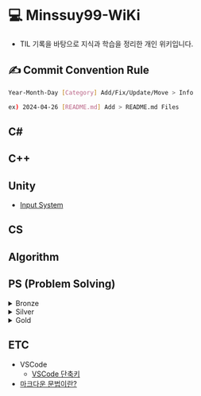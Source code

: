 <!--------------------------------------------------------->
<!-----------------------Title----------------------------->
<!--------------------------------------------------------->
# 💻 Minssuy99-WiKi
* TIL 기록을 바탕으로 지식과 학습을 정리한 개인 위키입니다.








<!--------------------------------------------------------->
<!------------------------Rules---------------------------->
<!--------------------------------------------------------->
## :writing_hand: Commit Convention Rule

```bash
Year-Month-Day [Category] Add/Fix/Update/Move > Info

ex) 2024-04-26 [README.md] Add > README.md Files
```








<!--------------------------------------------------------->
<!----------------------------C#--------------------------->
<!--------------------------------------------------------->
## C#










<!--------------------------------------------------------->
<!----------------------------C++--------------------------->
<!--------------------------------------------------------->
## C++











<!--------------------------------------------------------->
<!---------------------------Unity------------------------->
<!--------------------------------------------------------->
## Unity
* [Input System](https://github.com/Minssuy99/Minssuy99-Wiki/blob/main/Unity/Input%20System.md)






<!--------------------------------------------------------->
<!---------------------------CS---------------------------->
<!--------------------------------------------------------->
## CS











<!--------------------------------------------------------->
<!---------------------------Algorithm--------------------->
<!--------------------------------------------------------->
## Algorithm













<!--------------------------------------------------------->
<!------------------------PS------------------------------->
<!--------------------------------------------------------->
## PS (Problem Solving)

<details>
<summary>Bronze</summary>

- <a href="https://naver.com" target="_blank">Example Number</a>

 </details>

<!--------------------------------------------------------->
<!--------------------------------------------------------->
<!--------------------------------------------------------->

<details>
<summary>Silver</summary>

- <a href="https://naver.com" target="_blank">Example Number</a>

 </details>

<!--------------------------------------------------------->
<!--------------------------------------------------------->
<!--------------------------------------------------------->

<details>
<summary>Gold</summary>

- <a href="https://naver.com" target="_blank">Example Number</a>

 </details>
 <!--------------------------------------------------------->
 <!--------------------------------------------------------->
 <!--------------------------------------------------------->














 <!--------------------------------------------------------->
 <!---------------------------ETC--------------------------->
 <!--------------------------------------------------------->
 ## ETC
 * VSCode
   - [VSCode 단축키](https://github.com/Minssuy99/Minssuy99-Wiki/blob/main/ETC/VSCode%20%EB%8B%A8%EC%B6%95%ED%82%A4.md)
 * [마크다운 문법이란?](https://github.com/Minssuy99/Minssuy99-Wiki/blob/main/ETC/%EB%A7%88%ED%81%AC%EB%8B%A4%EC%9A%B4%20%EB%AC%B8%EB%B2%95%EC%9D%B4%EB%9E%80.md)
